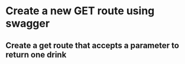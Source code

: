 # Create a new GET route using swagger

## Create a get route that accepts a parameter to return one drink